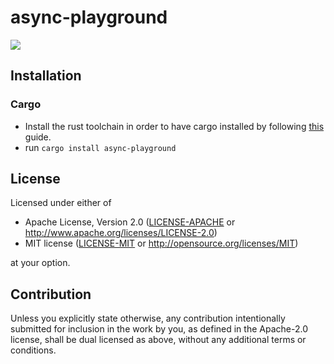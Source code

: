 # async-playground
<!-- [![Crates.io](https://img.shields.io/crates/v/async-playground.svg)](https://crates.io/crates/async-playground) -->
<!-- [![Docs.rs](https://docs.rs/async-playground/badge.svg)](https://docs.rs/async-playground) -->
![](https://github.com/thor314/async-playground/actions/workflows/ci.yml/badge.svg)

## Installation

### Cargo

* Install the rust toolchain in order to have cargo installed by following
  [this](https://www.rust-lang.org/tools/install) guide.
* run `cargo install async-playground`

## License

Licensed under either of

 * Apache License, Version 2.0
   ([LICENSE-APACHE](LICENSE-APACHE) or http://www.apache.org/licenses/LICENSE-2.0)
 * MIT license
   ([LICENSE-MIT](LICENSE-MIT) or http://opensource.org/licenses/MIT)

at your option.

## Contribution

Unless you explicitly state otherwise, any contribution intentionally submitted
for inclusion in the work by you, as defined in the Apache-2.0 license, shall be
dual licensed as above, without any additional terms or conditions.


